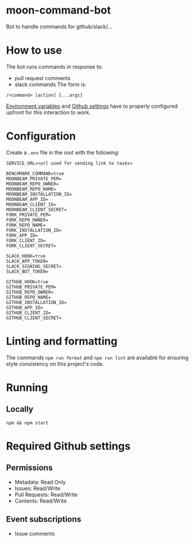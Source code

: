 # moon-command-bot

Bot to handle commands for github/slack/...

# How to use

The bot runs commands in response to:
* pull request comments
* slack commands
The form is:

`/<command> [action] [...args]`

[Environment variables](#configuration) and
[Github settings](#required-github-settings) have to properly configured
upfront for this interaction to work.

# Configuration

Create a `.env` file in the root with the following:

```
SERVICE_URL=<url used for sending link to tasks>

BENCHMARK_COMMAND=true
MOONBEAM_PRIVATE_PEM=
MOONBEAM_REPO_OWNER=
MOONBEAM_REPO_NAME=
MOONBEAM_INSTALLATION_ID=
MOONBEAM_APP_ID=
MOONBEAM_CLIENT_ID=
MOONBEAM_CLIENT_SECRET=
FORK_PRIVATE_PEM=
FORK_REPO_OWNER=
FORK_REPO_NAME=
FORK_INSTALLATION_ID=
FORK_APP_ID=
FORK_CLIENT_ID=
FORK_CLIENT_SECRET=

SLACK_HOOK=true
SLACK_APP_TOKEN=
SLACK_SIGNING_SECRET=
SLACK_BOT_TOKEN=

GITHUB_HOOK=true
GITHUB_PRIVATE_PEM=
GITHUB_REPO_OWNER=
GITHUB_REPO_NAME=
GITHUB_INSTALLATION_ID=
GITHUB_APP_ID=
GITHUB_CLIENT_ID=
GITHUB_CLIENT_SECRET=
```

# Linting and formatting

The commands `npm run format` and `npm run lint` are available for ensuring
style consistency on this project's code.

# Running

## Locally

`npm && npm start`


# Required Github settings

## Permissions

* Metadata: Read Only
* Issues: Read/Write
* Pull Requests: Read/Write
* Contents: Read/Write

## Event subscriptions

* Issue comments
